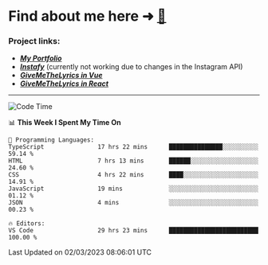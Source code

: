 # Find about me here ➜ [🧑](https://pauabella.dev)

### Project links:
- ***[My Portfolio](https://pauabella.dev)***
- ***[Instafy](https://instafy.me)*** (currently not working due to changes in the Instagram API)
- ***[GiveMeTheLyrics in Vue](https://lyrics.pauabella.dev)***
- ***[GiveMeTheLyrics in React](https://pauabella.dev/GiveMeTheLyrics)***

---
<!--START_SECTION:waka-->
![Code Time](http://img.shields.io/badge/Code%20Time-1%2C950%20hrs%2011%20mins-blue)

📊 **This Week I Spent My Time On** 

```text
💬 Programming Languages: 
TypeScript               17 hrs 22 mins      ███████████████░░░░░░░░░░   59.14 % 
HTML                     7 hrs 13 mins       ██████░░░░░░░░░░░░░░░░░░░   24.60 % 
CSS                      4 hrs 22 mins       ████░░░░░░░░░░░░░░░░░░░░░   14.91 % 
JavaScript               19 mins             ░░░░░░░░░░░░░░░░░░░░░░░░░   01.12 % 
JSON                     4 mins              ░░░░░░░░░░░░░░░░░░░░░░░░░   00.23 % 

🔥 Editors: 
VS Code                  29 hrs 23 mins      █████████████████████████   100.00 % 
```


 Last Updated on 02/03/2023 08:06:01 UTC
<!--END_SECTION:waka-->
